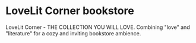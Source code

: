 # LoveLit Corner bookstore
 LoveLit Corner - THE COLLECTION YOU WILL LOVE. Combining "love" and "literature" for a cozy and inviting bookstore ambience.
